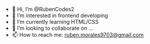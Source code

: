 - 👋 Hi, I’m @RubenCodes2
- 👀 I’m interested in frontend developing
- 🌱 I’m currently learning HTML/CSS
- 💞️ I’m looking to collaborate on ...
- 📫 How to reach me: ruben.morales9703@gmail.com

<!---
RubenCodes2/RubenCodes2 is a ✨ special ✨ repository because its `README.md` (this file) appears on your GitHub profile.
You can click the Preview link to take a look at your changes.
--->
